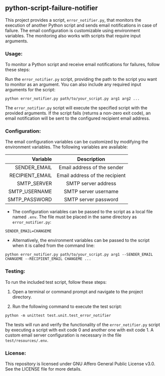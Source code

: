 ## python-script-failure-notifier

This project provides a script, `error_notifier.py`, that monitors the execution of another Python script and sends email notifications in case of failure. The email configuration is customizable using environment
variables. The monitoring also works with scripts that require input arguments.

### Usage:

To monitor a Python script and receive email notifications for failures, follow these steps:

Run the `error_notifier.py` script, providing the path to the script you want to monitor as an argument. You can also include any required input arguments for the script:

```
python error_notifier.py path/to/your_script.py arg1 arg2 ...
```

The `error_notifier.py` script will execute the specified script with the provided arguments. If the script fails (returns a non-zero exit code), an email notification will be sent to the configured recipient email
address.

### Configuration:

The email configuration variables can be customized by modifying the environment variables. The following variables are available:

|        Variable |          Description           |
|----------------:|:------------------------------:|
|    SENDER_EMAIL |  Email address of the sender   |
| RECIPIENT_EMAIL | Email address of the recipient |
|     SMTP_SERVER |      SMTP server address       |
|   SMTP_USERNAME |      SMTP server username      |
|   SMTP_PASSWORD |      SMTP server password      |

- The configuration variables can be passed to the script as a local file named `.env`. The file must be placed in the same directory as `error_notifier.py`:

```
SENDER_EMAIL=CHANGEME
```

- Alternatively, the environment variables can be passed to the script when it is called from the command line:

```
python error_notifier.py path/to/your_script.py arg1 --SENDER_EMAIL CHANGEME --RECIPIENT_EMAIL CHANGEME ...
```

### Testing:

To run the included test script, follow these steps:

1. Open a terminal or command prompt and navigate to the project directory.

2. Run the following command to execute the test script:

```
python -m unittest test.unit.test_error_notifier
```

The tests will run and verify the functionality of the `error_notifier.py` script by executing a script with exit code 0 and another one with exit code 1. A custom email server configuration is necessary
in the file `test/resources/.env`.

### License:

This repository is licensed under GNU Affero General Public License v3.0. See the LICENSE file for more details.
